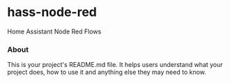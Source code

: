 hass-node-red
=============

Home Assistant Node Red Flows

### About

This is your project's README.md file. It helps users understand what your
project does, how to use it and anything else they may need to know.